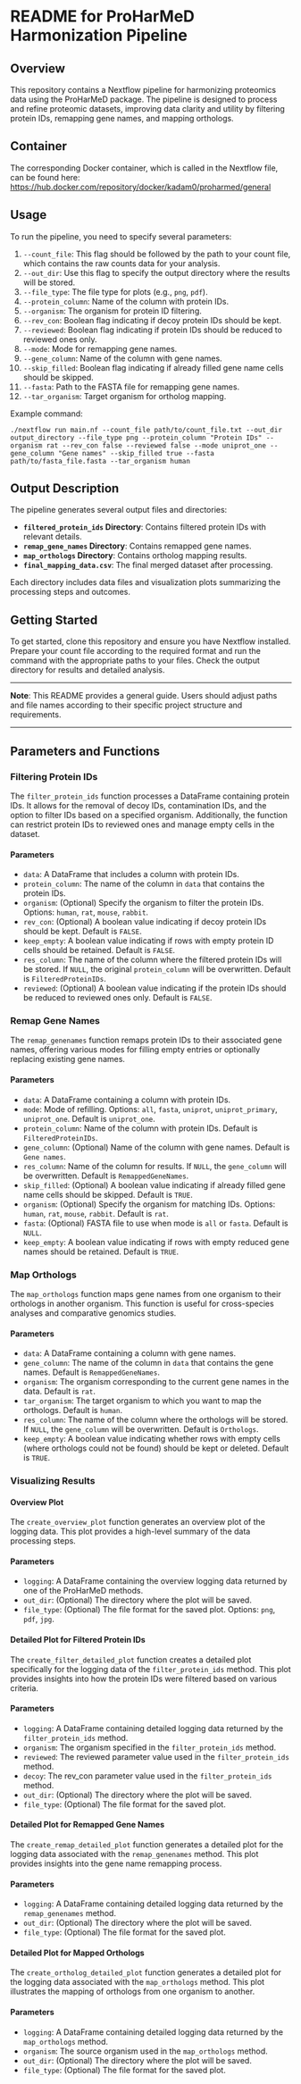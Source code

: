 
# README for ProHarMeD Harmonization Pipeline

## Overview
This repository contains a Nextflow pipeline for harmonizing proteomics data using the ProHarMeD package. The pipeline is designed to process and refine proteomic datasets, improving data clarity and utility by filtering protein IDs, remapping gene names, and mapping orthologs.

## Container
The corresponding Docker container, which is called in the Nextflow file, can be found here: https://hub.docker.com/repository/docker/kadam0/proharmed/general

## Usage
To run the pipeline, you need to specify several parameters:

1. `--count_file`: This flag should be followed by the path to your count file, which contains the raw counts data for your analysis.
2. `--out_dir`: Use this flag to specify the output directory where the results will be stored.
3. `--file_type`: The file type for plots (e.g., `png`, `pdf`).
4. `--protein_column`: Name of the column with protein IDs.
5. `--organism`: The organism for protein ID filtering.
6. `--rev_con`: Boolean flag indicating if decoy protein IDs should be kept.
7. `--reviewed`: Boolean flag indicating if protein IDs should be reduced to reviewed ones only.
8. `--mode`: Mode for remapping gene names.
9. `--gene_column`: Name of the column with gene names.
10. `--skip_filled`: Boolean flag indicating if already filled gene name cells should be skipped.
11. `--fasta`: Path to the FASTA file for remapping gene names.
12. `--tar_organism`: Target organism for ortholog mapping.

Example command:
```
./nextflow run main.nf --count_file path/to/count_file.txt --out_dir output_directory --file_type png --protein_column "Protein IDs" --organism rat --rev_con false --reviewed false --mode uniprot_one --gene_column "Gene names" --skip_filled true --fasta path/to/fasta_file.fasta --tar_organism human
```

## Output Description
The pipeline generates several output files and directories:

- **`filtered_protein_ids` Directory**: Contains filtered protein IDs with relevant details.
- **`remap_gene_names` Directory**: Contains remapped gene names.
- **`map_orthologs` Directory**: Contains ortholog mapping results.
- **`final_mapping_data.csv`**: The final merged dataset after processing.

Each directory includes data files and visualization plots summarizing the processing steps and outcomes.

## Getting Started
To get started, clone this repository and ensure you have Nextflow installed. Prepare your count file according to the required format and run the command with the appropriate paths to your files. Check the output directory for results and detailed analysis.

---

**Note**: This README provides a general guide. Users should adjust paths and file names according to their specific project structure and requirements.

-----

## Parameters and Functions

### Filtering Protein IDs

The `filter_protein_ids` function processes a DataFrame containing protein IDs. It allows for the removal of decoy IDs, contamination IDs, and the option to filter IDs based on a specified organism. Additionally, the function can restrict protein IDs to reviewed ones and manage empty cells in the dataset.

#### Parameters

- `data`: A DataFrame that includes a column with protein IDs.
- `protein_column`: The name of the column in `data` that contains the protein IDs.
- `organism`: (Optional) Specify the organism to filter the protein IDs. Options: `human`, `rat`, `mouse`, `rabbit`.
- `rev_con`: (Optional) A boolean value indicating if decoy protein IDs should be kept. Default is `FALSE`.
- `keep_empty`: A boolean value indicating if rows with empty protein ID cells should be retained. Default is `FALSE`.
- `res_column`: The name of the column where the filtered protein IDs will be stored. If `NULL`, the original `protein_column` will be overwritten. Default is `FilteredProteinIDs`.
- `reviewed`: (Optional) A boolean value indicating if the protein IDs should be reduced to reviewed ones only. Default is `FALSE`.

### Remap Gene Names

The `remap_genenames` function remaps protein IDs to their associated gene names, offering various modes for filling empty entries or optionally replacing existing gene names.

#### Parameters

- `data`: A DataFrame containing a column with protein IDs.
- `mode`: Mode of refilling. Options: `all`, `fasta`, `uniprot`, `uniprot_primary`, `uniprot_one`. Default is `uniprot_one`.
- `protein_column`: Name of the column with protein IDs. Default is `FilteredProteinIDs`.
- `gene_column`: (Optional) Name of the column with gene names. Default is `Gene names`.
- `res_column`: Name of the column for results. If `NULL`, the `gene_column` will be overwritten. Default is `RemappedGeneNames`.
- `skip_filled`: (Optional) A boolean value indicating if already filled gene name cells should be skipped. Default is `TRUE`.
- `organism`: (Optional) Specify the organism for matching IDs. Options: `human`, `rat`, `mouse`, `rabbit`. Default is `rat`.
- `fasta`: (Optional) FASTA file to use when mode is `all` or `fasta`. Default is `NULL`.
- `keep_empty`: A boolean value indicating if rows with empty reduced gene names should be retained. Default is `TRUE`.

### Map Orthologs

The `map_orthologs` function maps gene names from one organism to their orthologs in another organism. This function is useful for cross-species analyses and comparative genomics studies.

#### Parameters

- `data`: A DataFrame containing a column with gene names.
- `gene_column`: The name of the column in `data` that contains the gene names. Default is `RemappedGeneNames`.
- `organism`: The organism corresponding to the current gene names in the data. Default is `rat`.
- `tar_organism`: The target organism to which you want to map the orthologs. Default is `human`.
- `res_column`: The name of the column where the orthologs will be stored. If `NULL`, the `gene_column` will be overwritten. Default is `Orthologs`.
- `keep_empty`: A boolean value indicating whether rows with empty cells (where orthologs could not be found) should be kept or deleted. Default is `TRUE`.

### Visualizing Results

#### Overview Plot

The `create_overview_plot` function generates an overview plot of the logging data. This plot provides a high-level summary of the data processing steps.

#### Parameters

- `logging`: A DataFrame containing the overview logging data returned by one of the ProHarMeD methods.
- `out_dir`: (Optional) The directory where the plot will be saved.
- `file_type`: (Optional) The file format for the saved plot. Options: `png`, `pdf`, `jpg`.

#### Detailed Plot for Filtered Protein IDs

The `create_filter_detailed_plot` function creates a detailed plot specifically for the logging data of the `filter_protein_ids` method. This plot provides insights into how the protein IDs were filtered based on various criteria.

#### Parameters

- `logging`: A DataFrame containing detailed logging data returned by the `filter_protein_ids` method.
- `organism`: The organism specified in the `filter_protein_ids` method.
- `reviewed`: The reviewed parameter value used in the `filter_protein_ids` method.
- `decoy`: The rev_con parameter value used in the `filter_protein_ids` method.
- `out_dir`: (Optional) The directory where the plot will be saved.
- `file_type`: (Optional) The file format for the saved plot.

#### Detailed Plot for Remapped Gene Names

The `create_remap_detailed_plot` function generates a detailed plot for the logging data associated with the `remap_genenames` method. This plot provides insights into the gene name remapping process.

#### Parameters

- `logging`: A DataFrame containing detailed logging data returned by the `remap_genenames` method.
- `out_dir`: (Optional) The directory where the plot will be saved.
- `file_type`: (Optional) The file format for the saved plot.

#### Detailed Plot for Mapped Orthologs

The `create_ortholog_detailed_plot` function generates a detailed plot for the logging data associated with the `map_orthologs` method. This plot illustrates the mapping of orthologs from one organism to another.

#### Parameters

- `logging`: A DataFrame containing detailed logging data returned by the `map_orthologs` method.
- `organism`: The source organism used in the `map_orthologs` method.
- `out_dir`: (Optional) The directory where the plot will be saved.
- `file_type`: (Optional) The file format for the saved plot.

